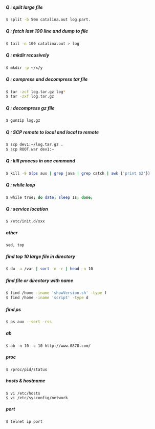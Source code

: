 ##### Q : split large file
```sh
$ split -b 50m catalina.out log.part.
```

##### Q : fetch last 100 line and dump to file
```sh
$ tail -n 100 catalina.out > log
```

##### Q : mkdir recusively
```sh
$ mkdir -p ~/x/y
```

##### Q : compress and decompress tar file
```sh
$ tar -zcf log.tar.gz log*
$ tar -zxf log.tar.gz
```

##### Q : decompress gz file
```sh
$ gunzip log.gz
```

##### Q : SCP remote to local and local to remote
```sh
$ scp dev1:~/log.tar.gz .
$ scp ROOT.war dev1:~
```

##### Q : kill process in one command
```sh
$ kill -9 $(ps aux | grep java | grep catch | awk {'print $2'})
```

##### Q : while loop
```sh
$ while true; do date; sleep 1s; done;
```

##### Q : service location
```
$ /etc/init.d/xxx
```

##### other
```
sed, top
```

##### find top 10 large file in directory
```sh
$ du -a /var | sort -n -r | head -n 10
```
 
##### find file or directory with name 
```sh
$ find /home -iname 'showVersion.sh' -type f
$ find /home -iname 'script' -type d
```

##### find ps
```sh
$ ps aux --sort -rss
```

##### ab
```
$ ab -n 10 -c 10 http://www.0878.com/
```

##### proc
```
$ /proc/pid/status
```

##### hosts & hostname
```
$ vi /etc/hosts
$ vi /etc/sysconfig/network
```

##### port
```
$ telnet ip port
```